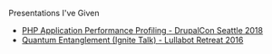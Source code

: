 Presentations I've Given

- [PHP Application Performance Profiling - DrupalCon Seattle 2018](https://quicksketch.github.io/presentations/php-profiling/)
- [Quantum Entanglement (Ignite Talk) - Lullabot Retreat 2016](https://quicksketch.github.io/presentations/quantum-entanglement/)
